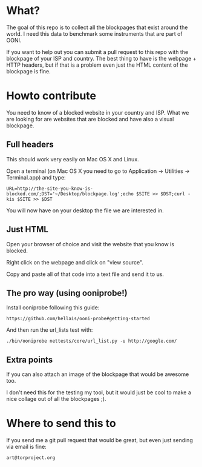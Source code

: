 # What?

The goal of this repo is to collect all the blockpages that exist around the
world. I need this data to benchmark some instruments that are part of OONI.

If you want to help out you can submit a pull request to this repo with the
blockpage of your ISP and country. The best thing to have is the webpage + HTTP
headers, but if that is a problem even just the HTML content of the blockpage
is fine.

# Howto contribute

You need to know of a blocked website in your country and ISP. What we are
looking for are websites that are blocked and have also a visual blockpage.

## Full headers

This should work very easily on Mac OS X and Linux.

Open a terminal (on Mac OS X you need to go to Application -> Utilities ->
Terminal.app) and type:

    URL=http://the-site-you-know-is-blocked.com/;DST='~/Desktop/blockpage.log';echo $SITE >> $DST;curl -kis $SITE >> $DST

You will now have on your desktop the file we are interested in.

## Just HTML

Open your browser of choice and visit the website that you know is blocked.

Right click on the webpage and click on "view source".

Copy and paste all of that code into a text file and send it to us.

## The pro way (using ooniprobe!)

Install ooniprobe following this guide: 

    https://github.com/hellais/ooni-probe#getting-started

And then run the url_lists test with:

    ./bin/ooniprobe nettests/core/url_list.py -u http://google.com/

## Extra points

If you can also attach an image of the blockpage that would be awesome too.

I don't need this for the testing my tool, but it would just be cool to make a
nice collage out of all the blockpages ;).

# Where to send this to

If you send me a git pull request that would be great, but even just sending
via email is fine:

    art@torproject.org


